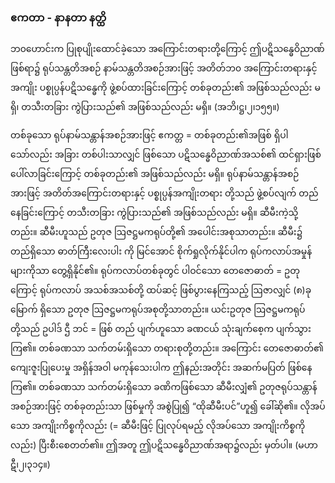 ### ဧကတာ - နာနတာ နတ္ထိ

ဘ၀ဟောင်းက ပြုစုပျိုးထောင်ခဲ့သော အကြောင်းတရားတို့ကြောင့် ဤပဋိသန္ဓေဝိညာဏ် ဖြစ်ရာ၌
ရုပ်သန္တတိအစဉ် နာမ်သန္တတိအစဉ်အားဖြင့် အတိတ်ဘ၀ အကြောင်းတရားနှင့် အကျိုး ပစ္စုပ္ပန်ပဋိသန္ဓေကို
ဖွဲ့စပ်ထားခြင်းကြောင့် တစ်ခုတည်း၏ အဖြစ်သည်လည်း မရှိ၊ တသီးတခြား ကွဲပြားသည်၏ အဖြစ်သည်လည်း
မရှိ။ (အဘိ၊ဋ္ဌ၊၂၊၁၅၅။)

တစ်ခုသော ရုပ်နာမ်သန္တာန်အစဉ်အားဖြင့် ဧကတ္တ = တစ်ခုတည်း၏အဖြစ် ရှိပါသော်လည်း အခြား
တစ်ပါးသာလျှင် ဖြစ်သော ပဋိသန္ဓေဝိညာဏ်အသစ်၏ ထင်ရှားဖြစ်ပေါ်လာခြင်းကြောင့် တစ်ခုတည်း၏
အဖြစ်သည်လည်း မရှိ။ ရုပ်နာမ်သန္တာန်အစဉ်အားဖြင့် အတိတ်အကြောင်းတရားနှင့် ပစ္စုပ္ပန်အကျိုးတရား
တို့သည် ဖွဲ့စပ်လျက် တည်နေခြင်းကြောင့် တသီးတခြား ကွဲပြားသည်၏ အဖြစ်သည်လည်း မရှိ။ ဆီမီးကဲ့သို့
တည်း။ ဆီမီးဟူသည် ဥတုဇ ဩဇဋ္ဌမကရုပ်တို့၏ အပေါင်းအစုသာတည်း။ ဆီမီး၌ တည်ရှိသော ဓာတ်ကြီးလေးပါး
ကို မြင်အောင် စိုက်ရှုလိုက်နိုင်ပါက ရုပ်ကလာပ်အမှုန်များကိုသာ တွေ့ရှိနိုင်၏။ ရုပ်ကလာပ်တစ်ခုတွင် ပါဝင်သော
တေဇောဓာတ် = ဥတုကြောင့် ရုပ်ကလာပ် အသစ်အသစ်တို့ ထပ်ဆင့် ဖြစ်ပွားနေကြသည့် ဩဇာလျှင် (၈)ခုမြောက်
ရှိသော ဥတုဇ ဩဇဋ္ဌမကရုပ်အစုတို့သာတည်း။ ယင်းဥတုဇ ဩဇဋ္ဌမကရုပ်တို့သည် ဥပါဒ် ဌီ ဘင် = ဖြစ် တည်
ပျက်ဟူသော ခဏငယ် သုံးချက်စေ့က ပျက်သွားကြ၏။ တစ်ခဏသာ သက်တမ်းရှိသော တရားစုတို့တည်း။
အကြောင်း တေဇောဓာတ်၏ ကျေးဇူးပြုပေးမှု အရှိန်အဝါ မကုန်သေးပါက ဤနည်းအတိုင်း အဆက်မပြတ်
ဖြစ်နေကြ၏။ တစ်ခဏသာ သက်တမ်းရှိသော ခဏိကဖြစ်သော ဆီမီးလျှံ၏ ဥတုဇရုပ်သန္တာန်အစဉ်အားဖြင့်
တစ်ခုတည်းသာ ဖြစ်မှုကို အစွဲပြု၍ “ထိုဆီမီးပင်”ဟူ၍ ခေါ်ဆို၏။ လိုအပ်သော အကျိုးကိစ္စကိုလည်း (= ဆီမီးဖြင့်
ပြုလုပ်ရမည့် လိုအပ်သော အကျိုးကိစ္စကိုလည်း) ပြီးစီးစေတတ်၏။ ဤအတူ ဤပဋိသန္ဓေဝိညာဏ်အရာ၌လည်း
မှတ်ပါ။ (မဟာဋီ၊၂၊၃၁၄။)